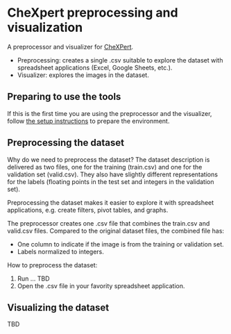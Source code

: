 # CheXpert preprocessing and visualization

A preprocessor and visualizer for [CheXPert](https://stanfordmlgroup.github.io/competitions/chexpert/).

- Preprocessing: creates a single .csv suitable to explore the dataset with spreadsheet applications
  (Excel, Google Sheets, etc.).
- Visualizer: explores the images in the dataset.

## Preparing to use the tools

If this is the first time you are using the preprocessor and the visualizer, follow
[the setup instructions](./setup.md) to prepare the environment.

## Preprocessing the dataset

Why do we need to preprocess the dataset? The dataset description is delivered as two files, one for
the training (train.csv) and one for the validation set (valid.csv). They also have slightly
different representations for the labels (floating points in the test set and integers in the
validation set).

Preprocessing the dataset makes it easier to explore it with spreadsheet applications, e.g. create
filters, pivot tables, and graphs.

The preprocessor creates one .csv file that combines the train.csv and valid.csv files. Compared to
the original dataset files, the combined file has:

- One column to indicate if the image is from the training or validation set.
- Labels normalized to integers.

How to preprocess the dataset:

1. Run ... TBD
2. Open the .csv file in your favority spreadsheet application.

## Visualizing the dataset

TBD
